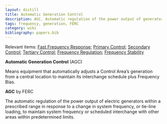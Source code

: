 ```yaml
---
layout: distill
title: Automatic Generation Control
description: AGC. Automatic regulation of the power output of generators
tags: frequency, generation, FERC
category: wiki
bibliography: papers.bib
---
```


Relevant items: [Fast Frequency Response](/wiki/fast-frequency-response); [Primary Control](/wiki/primary-control); [Secondary Control](/wiki/secondary-control); [Tertiary Control](/wiki/tertiary-control); [Frequency Regulation](/wiki/frequency-regulation); [Frequency Stability](/wiki/frequency-stability)

**Automatic Generation Control** (AGC) <d-cite key="nerc2024glossary"></d-cite>

Means equipment that automatically adjusts a Control Area’s generation from a central location to maintain its interchange schedule plus Frequency Bias.

**AGC** <d-cite key="ferc2020glossary"></d-cite> by FERC

The automatic regulation of the power output of electric generators within a prescribed range in response to a change in system frequency, or tie-line loading, to maintain system frequency or scheduled interchange with other areas within predetermined limits.

